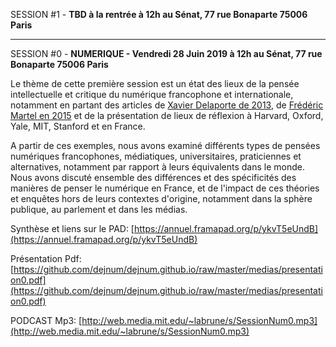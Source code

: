 <a name="s1"></a>SESSION #1 - **TBD à la rentrée à 12h au Sénat, 77 rue Bonaparte 75006 Paris**

<hr>

<a name="s0"></a>SESSION #0 - **NUMERIQUE - Vendredi 28 Juin 2019 à 12h au Sénat, 77 rue Bonaparte 75006 Paris**

Le thème de cette première session est un état des lieux de la pensée intellectuelle et critique du numérique francophone et internationale, notamment en partant des articles de [Xavier Delaporte de 2013](https://www.franceculture.fr/numerique/pas-dintellectuels-critiques-dans-le-numerique), de [Frédéric Martel en 2015](https://medium.com/@martelf/les-penseurs-du-web-the-internet-s-thinkers-fe7db9ebe025) et de la présentation de lieux de réflexion à Harvard, Oxford, Yale, MIT, Stanford et en France. 

A partir de ces exemples, nous avons examiné différents types de pensées numériques francophones, médiatiques, universitaires, praticiennes et alternatives, notamment par rapport à leurs équivalents dans le monde. Nous avons discuté ensemble des différences et des spécificités des manières de penser le numérique en France, et de l'impact de ces théories et enquêtes hors de leurs contextes d'origine, notamment dans la sphère publique, au parlement et dans les médias.

Synthèse et liens sur le PAD: [https://annuel.framapad.org/p/ykvT5eUndB](https://annuel.framapad.org/p/ykvT5eUndB)

Présentation Pdf: [https://github.com/dejnum/dejnum.github.io/raw/master/medias/presentation0.pdf](https://github.com/dejnum/dejnum.github.io/raw/master/medias/presentation0.pdf)

PODCAST Mp3: [http://web.media.mit.edu/~labrune/s/SessionNum0.mp3](http://web.media.mit.edu/~labrune/s/SessionNum0.mp3)
